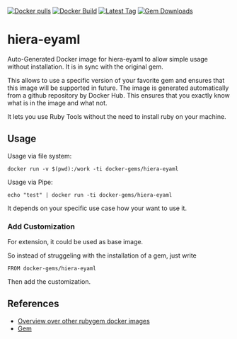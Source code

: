 [![Docker pulls](https://img.shields.io/docker/pulls/rubygem/hiera-eyaml.svg)](https://hub.docker.com/r/rubygem/hiera-eyaml/)
[![Docker Build](https://img.shields.io/docker/automated/rubygem/hiera-eyaml.svg)](https://hub.docker.com/r/rubygem/hiera-eyaml/)
[![Latest Tag](https://img.shields.io/github/tag/docker-rubygem/hiera-eyaml.svg)](https://hub.docker.com/r/rubygem/hiera-eyaml/)
[![Gem Downloads](https://img.shields.io/gem/dt/hiera-eyaml.svg)](https://rubygems.org/gems/hiera-eyaml/)
# hiera-eyaml

Auto-Generated Docker image for hiera-eyaml to allow simple usage without installation.
It is in sync with the original gem.

This allows to use a specific version of your favorite gem and ensures that this image will be supported in future.
The image is generated automatically from a github repository by Docker Hub.
This ensures that you exactly know what is in the image and what not.

It lets you use Ruby Tools without the need to install ruby on your machine.

## Usage

Usage via file system:

`docker run -v $(pwd):/work -ti docker-gems/hiera-eyaml`

Usage via Pipe:

`echo "test" | docker run -ti docker-gems/hiera-eyaml`

It depends on your specific use case how your want to use it.

### Add Customization

For extension, it could be used as base image.

So instead of struggeling with the installation of a gem, just write

`FROM docker-gems/hiera-eyaml`

Then add the customization.

## References

 - [Overview over other rubygem docker images](https://github.com/thinkbot/docker-rubygem)
 - [Gem](https://rubygems.org/gems/hiera-eyaml/)
